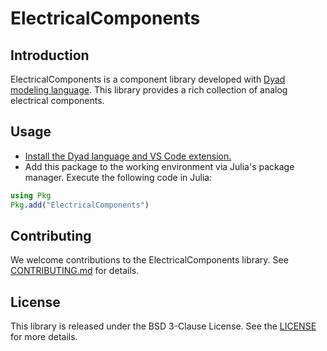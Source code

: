 # ElectricalComponents

## Introduction

ElectricalComponents is a component library developed with [Dyad modeling language](help.juliahub.com/dyad).
This library provides a rich collection of analog electrical components.

## Usage

- [Install the Dyad language and VS Code extension.](https://help.juliahub.com/dyad/dev/installation)
- Add this package to the working environment via Julia's package manager. Execute the following code in Julia:

```julia
using Pkg
Pkg.add("ElectricalComponents")
```

## Contributing

We welcome contributions to the ElectricalComponents library. See [CONTRIBUTING.md](./CONTRIBUTING.md) for details.

## License

This library is released under the BSD 3-Clause License. See the [LICENSE](./LICENSE.md) for more details.
